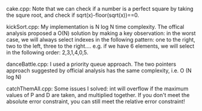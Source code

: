 cake.cpp: Note that we can check if a number is a perfect square by taking the squre root, and check if sqrt(x)-floor(sqrt(x))==0. 

kickSort.cpp: My implementation is N log N time complexity. The offical analysis proposed a O(N) solution by making a key observation: in the worst case, we will always select indexes in the following pattern: one to the right, two to the left, three to the right.... e.g. if we have 6 elements, we will select in the following order: 2,3,1,4,0,5.

danceBattle.cpp: I used a priority queue approach. The two pointers approach suggested by official analysis has the same complexity, i.e. O (N log N)

catchThemAll.cpp: Some issues I solved: int will overflow if the maximum values of P and D are taken, and multiplied together. If you don't meet the absolute error constraint, you can still meet the relative error constraint!
